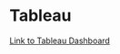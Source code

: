 # Tableau

[Link to Tableau Dashboard](https://public.tableau.com/views/InventoryDashboard_16730042023160/Dashboard1?:language=en-US&:display_count=n&:origin=viz_share_link)